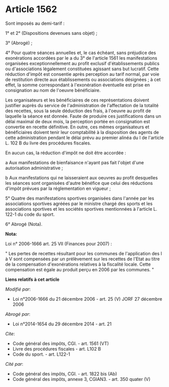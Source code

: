 # Article 1562

Sont imposés au demi-tarif : 

1° et 2° (Dispositions devenues sans objet) ; 

3° (Abrogé) ; 

4° Pour quatre séances annuelles et, le cas échéant, sans préjudice des exonérations accordées par le a du 3° de l'article
1561 les manifestations organisées exceptionnellement au profit exclusif d'établissements publics ou d'associations
légalement constituées agissant sans but lucratif. Cette réduction d'impôt est consentie après perception au tarif normal,
par voie de restitution directe aux établissements ou associations désignées ; à cet effet, la somme correspondant à
l'exonération éventuelle est prise en consignation au nom de l'oeuvre bénéficiaire. 

Les organisateurs et les bénéficiaires de ces représentations doivent justifier auprès du service de l'administration de
l'affectation de la totalité des recettes, sous la seule déduction des frais, à l'oeuvre au profit de laquelle la séance est
donnée. Faute de produire ces justifications dans un délai maximal de deux mois, la perception portée en consignation est
convertie en recette définitive. En outre, ces mêmes organisateurs et bénéficiaires doivent tenir leur comptabilité à la
disposition des agents de cette administration pendant le délai prévu au premier alinéa du I de l'article L. 102 B du livre
des procédures fiscales. 

En aucun cas, la réduction d'impôt ne doit être accordée : 

a Aux manifestations de bienfaisance n'ayant pas fait l'objet d'une autorisation administrative ; 

b Aux manifestations qui ne laisseraient aux oeuvres au profit desquelles les séances sont organisées d'autre bénéfice que
celui des réductions d'impôt prévues par la réglementation en vigueur ; 

5° Quatre des manifestations sportives organisées dans l'année par les associations sportives agréées par le ministre chargé
des sports et les associations sportives et les sociétés sportives mentionnées à l'article L. 122-1 du code du sport. 

6° Abrogé (Nota).

**Nota:**

Loi n° 2006-1666 art. 25 VII (Finances pour 2007) : 

" Les pertes de recettes résultant pour les communes de l'application des I à V sont compensées par un prélèvement sur les
recettes de l'Etat au titre de la compensation d'exonérations relatives à la fiscalité locale. Cette compensation est égale
au produit perçu en 2006 par les communes. "

**Liens relatifs à cet article**

_Modifié par_:

  - Loi n°2006-1666 du 21 décembre 2006 - art. 25 (V) JORF 27 décembre 2006

_Abrogé par_:

  - Loi n°2014-1654 du 29 décembre 2014 - art. 21

_Cite_:

  - Code général des impôts, CGI. - art. 1561 (VT)
  - Livre des procédures fiscales - art. L102 B
  - Code du sport. - art. L122-1

_Cité par_:

  - Code général des impôts, CGI. - art. 1822 bis (Ab)
  - Code général des impôts, annexe 3, CGIAN3. - art. 350 quater (V)
